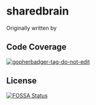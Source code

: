 # sharedbrain

Originally written by

## Code Coverage

<a href='https://github.com/jpoles1/gopherbadger' target='_blank'>![gopherbadger-tag-do-not-edit](https://img.shields.io/badge/Go%20Coverage-58%25-brightgreen.svg?longCache=true&style=flat)</a>

## License

[![FOSSA Status](https://app.fossa.com/api/projects/git%2Bgithub.com%2Fsheldonhull%2Fsharedbrain.svg?type=large)](https://app.fossa.com/projects/git%2Bgithub.com%2Fsheldonhull%2Fsharedbrain?ref=badge_large)
